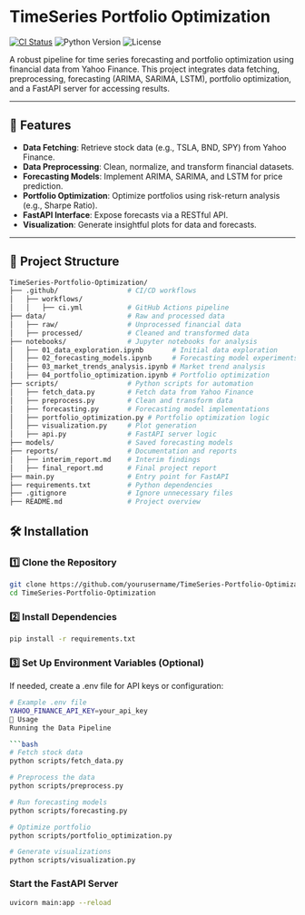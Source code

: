 # TimeSeries Portfolio Optimization

[![CI Status](https://github.com/yourusername/TimeSeries-Portfolio-Optimization/actions/workflows/ci.yml/badge.svg)](https://github.com/yourusername/TimeSeries-Portfolio-Optimization/actions)
![Python Version](https://img.shields.io/badge/python-3.10%2B-blue)
![License](https://img.shields.io/badge/license-MIT-green)

A robust pipeline for time series forecasting and portfolio optimization using financial data from Yahoo Finance. This project integrates data fetching, preprocessing, forecasting (ARIMA, SARIMA, LSTM), portfolio optimization, and a FastAPI server for accessing results.

---

## 🚀 Features

- **Data Fetching**: Retrieve stock data (e.g., TSLA, BND, SPY) from Yahoo Finance.
- **Data Preprocessing**: Clean, normalize, and transform financial datasets.
- **Forecasting Models**: Implement ARIMA, SARIMA, and LSTM for price prediction.
- **Portfolio Optimization**: Optimize portfolios using risk-return analysis (e.g., Sharpe Ratio).
- **FastAPI Interface**: Expose forecasts via a RESTful API.
- **Visualization**: Generate insightful plots for data and forecasts.

---

## 📁 Project Structure

```bash
TimeSeries-Portfolio-Optimization/
├── .github/                 # CI/CD workflows
│   ├── workflows/
│   │   ├── ci.yml           # GitHub Actions pipeline
├── data/                    # Raw and processed data
│   ├── raw/                 # Unprocessed financial data
│   ├── processed/           # Cleaned and transformed data
├── notebooks/               # Jupyter notebooks for analysis
│   ├── 01_data_exploration.ipynb       # Initial data exploration
│   ├── 02_forecasting_models.ipynb     # Forecasting model experiments
│   ├── 03_market_trends_analysis.ipynb # Market trend analysis
│   ├── 04_portfolio_optimization.ipynb # Portfolio optimization
├── scripts/                 # Python scripts for automation
│   ├── fetch_data.py        # Fetch data from Yahoo Finance
│   ├── preprocess.py        # Clean and transform data
│   ├── forecasting.py       # Forecasting model implementations
│   ├── portfolio_optimization.py # Portfolio optimization logic
│   ├── visualization.py     # Plot generation
│   ├── api.py               # FastAPI server logic
├── models/                  # Saved forecasting models
├── reports/                 # Documentation and reports
│   ├── interim_report.md    # Interim findings
│   ├── final_report.md      # Final project report
├── main.py                  # Entry point for FastAPI
├── requirements.txt         # Python dependencies
├── .gitignore               # Ignore unnecessary files
├── README.md                # Project overview

```

## 🛠 Installation

### 1️⃣ Clone the Repository

```bash 
git clone https://github.com/yourusername/TimeSeries-Portfolio-Optimization.git
cd TimeSeries-Portfolio-Optimization

```
### 2️⃣ Install Dependencies

``` bash
pip install -r requirements.txt

```
### 3️⃣ Set Up Environment Variables (Optional)
If needed, create a .env file for API keys or configuration:

```bash
# Example .env file
YAHOO_FINANCE_API_KEY=your_api_key
🚀 Usage
Running the Data Pipeline

```bash
# Fetch stock data
python scripts/fetch_data.py

# Preprocess the data
python scripts/preprocess.py

# Run forecasting models
python scripts/forecasting.py

# Optimize portfolio
python scripts/portfolio_optimization.py

# Generate visualizations
python scripts/visualization.py
```
### Start the FastAPI Server

```bash
uvicorn main:app --reload